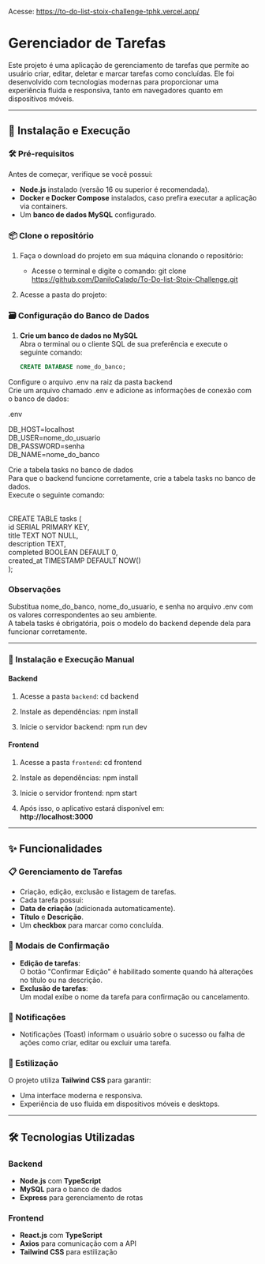 Acesse: https://to-do-list-stoix-challenge-tphk.vercel.app/

# Gerenciador de Tarefas

Este projeto é uma aplicação de gerenciamento de tarefas que permite ao usuário criar, editar, deletar e marcar tarefas como concluídas. Ele foi desenvolvido com tecnologias modernas para proporcionar uma experiência fluida e responsiva, tanto em navegadores quanto em dispositivos móveis.


---

## 🚀 Instalação e Execução

### 🛠 Pré-requisitos
Antes de começar, verifique se você possui:
- **Node.js** instalado (versão 16 ou superior é recomendada).
- **Docker e Docker Compose** instalados, caso prefira executar a aplicação via containers.
- Um **banco de dados MySQL** configurado.

### 📦 Clone o repositório
1. Faça o download do projeto em sua máquina clonando o repositório:
   - Acesse o terminal e digite o comando:
     git clone https://github.com/DaniloCalado/To-Do-list-Stoix-Challenge.git

2. Acesse a pasta do projeto:


### 🗃️ Configuração do Banco de Dados

1. **Crie um banco de dados no MySQL**  
   Abra o terminal ou o cliente SQL de sua preferência e execute o seguinte comando:
   ```sql
   CREATE DATABASE nome_do_banco;
Configure o arquivo .env na raiz da pasta backend</br>
Crie um arquivo chamado .env e adicione as informações de conexão com o banco de dados:

.env
 
DB_HOST=localhost</br>
DB_USER=nome_do_usuario</br>
DB_PASSWORD=senha</br>
DB_NAME=nome_do_banco</br>

Crie a tabela tasks no banco de dados</br>
Para que o backend funcione corretamente, crie a tabela tasks no banco de dados.</br>
Execute o seguinte comando:

</br>
CREATE TABLE tasks (</br>
    id SERIAL PRIMARY KEY,</br>
    title TEXT NOT NULL,</br>
    description TEXT,</br>
    completed BOOLEAN DEFAULT 0,</br>
    created_at TIMESTAMP DEFAULT NOW()</br>
);

### Observações
Substitua nome_do_banco, nome_do_usuario, e senha no arquivo .env com os valores correspondentes ao seu ambiente.</br>
A tabela tasks é obrigatória, pois o modelo do backend depende dela para funcionar corretamente.

---

### 🔧 Instalação e Execução Manual

#### Backend
1. Acesse a pasta `backend`:
cd backend

2. Instale as dependências:
npm install

3. Inicie o servidor backend:
npm run dev



#### Frontend
1. Acesse a pasta `frontend`:
cd frontend

2. Instale as dependências:
npm install

3. Inicie o servidor frontend:
npm start

4. Após isso, o aplicativo estará disponível em:  
**http://localhost:3000**

---

## ✨ Funcionalidades

### 📋 Gerenciamento de Tarefas
- Criação, edição, exclusão e listagem de tarefas.
- Cada tarefa possui:
- **Data de criação** (adicionada automaticamente).
- **Título** e **Descrição**.
- Um **checkbox** para marcar como concluída.

### 🔄 Modais de Confirmação
- **Edição de tarefas**:  
O botão "Confirmar Edição" é habilitado somente quando há alterações no título ou na descrição.
- **Exclusão de tarefas**:  
Um modal exibe o nome da tarefa para confirmação ou cancelamento.

### 🔔 Notificações
- Notificações (Toast) informam o usuário sobre o sucesso ou falha de ações como criar, editar ou excluir uma tarefa.

### 💅 Estilização
O projeto utiliza **Tailwind CSS** para garantir:
- Uma interface moderna e responsiva.
- Experiência de uso fluida em dispositivos móveis e desktops.

---

## 🛠 Tecnologias Utilizadas

### Backend
- **Node.js** com **TypeScript**
- **MySQL** para o banco de dados
- **Express** para gerenciamento de rotas

### Frontend
- **React.js** com **TypeScript**
- **Axios** para comunicação com a API
- **Tailwind CSS** para estilização
